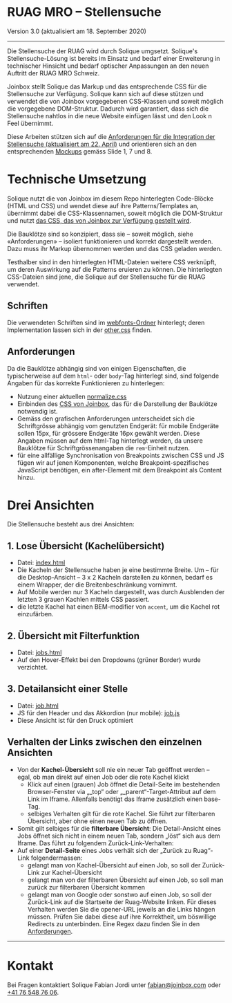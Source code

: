 # RUAG MRO – Stellensuche

Version 3.0 (aktualisiert am 18. September 2020)

---

Die Stellensuche der RUAG wird durch Solique umgsetzt. Solique's Stellensuche-Lösung ist bereits im Einsatz und bedarf einer Erweiterung in technischer Hinsicht und bedarf optischer Anpassungen an den neuen Auftritt der RUAG MRO Schweiz.

Joinbox stellt Solique das Markup und das entsprechende CSS für die Stellensuche zur Verfügung. Solique kann sich auf diese stützen und verwendet die von Joinbox vorgegebenen CSS-Klassen und soweit möglich die vorgegebene DOM-Struktur. Dadurch wird garantiert, dass sich die Stellensuche nahtlos in die neue Website einfügen lässt und den Look n Feel übernimmt.

Diese Arbeiten stützen sich auf die [Anforderungen für die Integration der Stellensuche (aktualisiert am 22. April)](https://docs.google.com/document/d/1kxOjLWtOLRKewrE3sZUgugCVkHEyIBf8fqWZoRnmLvY/edit#heading=h.e37285517tv) und orientieren sich an den entsprechenden [Mockups](https://xd.adobe.com/view/5d82d7e2-780e-4bc0-6c6d-b59bb700aa59-2bb3/) gemäss Slide 1, 7 und 8.

# Technische Umsetzung

Solique nutzt die von Joinbox im diesem Repo hinterlegten Code-Blöcke (HTML und CSS) und wendet diese auf ihre Patterns/Templates an, übernimmt dabei die CSS-Klassennamen, soweit möglich die DOM-Struktur und nutzt [das CSS, das von Joinbox zur Verfügung gestellt wird](src/main.css).

Die Bauklötze sind so konzipiert, dass sie – soweit möglich, siehe «Anforderungen» – isoliert funktionieren und korrekt dargestellt werden. Dazu muss ihr Markup übernommen werden und das CSS  geladen werden.

Testhalber sind in den hinterlegten HTML-Dateien weitere CSS verknüpft, um deren Auswirkung auf die Patterns eruieren zu können. Die hinterlegten CSS-Dateien sind jene, die Solique auf der Stellensuche für die RUAG verwendet.

## Schriften

Die verwendeten Schriften sind im [webfonts-Ordner](src/webfonts) hinterlegt; deren Implementation lassen sich in der [other.css](src/other.css) finden.

## Anforderungen

Da die Bauklötze abhängig sind von einigen Eigenschaften, die typischerweise auf dem `html`- oder `body`-Tag hinterlegt sind, sind folgende Angaben für das korrekte Funktionieren zu hinterlegen:
- Nutzung einer aktuellen [normalize.css](https://necolas.github.io/normalize.css/)
- Einbinden des [CSS von Joinbox](src/main.css), das für die Darstellung der Bauklötze notwendig ist.
- Gemäss den grafischen Anforderungen unterscheidet sich die Schriftgrösse abhängig vom genutzten Endgerät: für mobile Endgeräte sollen 15px, für grössere Endgeräte 16px gewählt werden. Diese Angaben müssen auf dem html-Tag hinterlegt werden, da unsere Bauklötze für Schriftgrössenangaben die `rem`-Einheit nutzen.
- für eine allfällige Synchronisation von Breakpoints zwischen CSS und JS fügen wir auf jenen Komponenten, welche Breakpoint-spezifisches JavaScript benötigen, ein after-Element mit dem Breakpoint als Content hinzu.

# Drei Ansichten

Die Stellensuche besteht aus drei Ansichten:

## 1. Lose Übersicht (Kachelübersicht)

- Datei: [index.html](src/index.html)
- Die Kacheln der Stellensuche haben je eine bestimmte Breite. Um – für die Desktop-Ansicht – 3 x 2 Kacheln darstellen zu können, bedarf es einem Wrapper, der die Breitenbeschränkung vornimmt.
- Auf Mobile werden nur 3 Kacheln dargestellt, was durch Ausblenden der letzten 3 grauen Kachlen mittels CSS passiert.
- die letzte Kachel hat einen BEM-modifier von `accent`, um die Kachel rot einzufärben.


## 2. Übersicht mit Filterfunktion

- Datei: [jobs.html](src/jobs.html)
- Auf den Hover-Effekt bei den Dropdowns (grüner Border) wurde verzichtet.

## 3. Detailansicht einer Stelle

- Datei: [job.html](src/job.html)
- JS für den Header und das Akkordion (nur mobile): [job.js](src/job.js)
- Diese Ansicht ist für den Druck optimiert

## Verhalten der Links zwischen den einzelnen Ansichten

- Von der **Kachel-Übersicht** soll nie ein neuer Tab geöffnet werden – egal, ob man direkt auf einen Job oder die rote Kachel klickt
	- Klick auf einen (grauen) Job öffnet die Detail-Seite im bestehenden Browser-Fenster via „_top“ oder „_parent“-Target-Attribut auf dem Link im Iframe. Allenfalls benötigt das Iframe zusätzlich einen base-Tag.
	- selbiges Verhalten gilt für die rote Kachel. Sie führt zur filterbaren Übersicht, aber ohne einen neuen Tab zu öffnen.
- Somit gilt selbiges für die **filterbare Übersicht**: Die Detail-Ansicht eines Jobs öffnet sich nicht in einem neuen Tab, sondern „löst“ sich aus dem Iframe. Das führt zu folgendem Zurück-Link-Verhalten:
- Auf einer **Detail-Seite** eines Jobs verhält sich der „Zurück zu Ruag“-Link folgendermassen:
	- gelangt man von Kachel-Übersicht auf einen Job, so soll der Zurück-Link zur Kachel-Übersicht
	- gelangt man von der filterbaren Übersicht auf einen Job, so soll man zurück zur filterbaren Übersicht kommen
	- gelangt man von Google oder sonstwo auf einen Job, so soll der Zurück-Link auf die Startseite der Ruag-Website linken.
Für dieses Verhalten werden Sie die opener-URL jeweils an die Links hängen müssen. Prüfen Sie dabei diese auf ihre Korrektheit, um böswillige Redirects zu unterbinden. Eine Regex dazu finden Sie in den [Anforderungen]((https://docs.google.com/document/d/1kxOjLWtOLRKewrE3sZUgugCVkHEyIBf8fqWZoRnmLvY/edit#heading=h.e37285517tv)).

---


# Kontakt

Bei Fragen kontaktiert Solique Fabian Jordi unter [fabian@joinbox.com](fabian@joinbox.com) oder [+41 76 548 76 06](tel:+41765487606).

